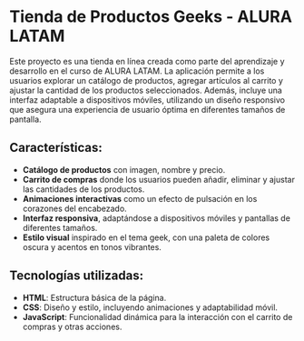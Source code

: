 # Tienda de Productos Geeks - ALURA LATAM

Este proyecto es una tienda en línea creada como parte del aprendizaje y desarrollo en el curso de ALURA LATAM. La aplicación permite a los usuarios explorar un catálogo de productos, agregar artículos al carrito y ajustar la cantidad de los productos seleccionados. Además, incluye una interfaz adaptable a dispositivos móviles, utilizando un diseño responsivo que asegura una experiencia de usuario óptima en diferentes tamaños de pantalla.

## Características:
- **Catálogo de productos** con imagen, nombre y precio.
- **Carrito de compras** donde los usuarios pueden añadir, eliminar y ajustar las cantidades de los productos.
- **Animaciones interactivas** como un efecto de pulsación en los corazones del encabezado.
- **Interfaz responsiva**, adaptándose a dispositivos móviles y pantallas de diferentes tamaños.
- **Estilo visual** inspirado en el tema geek, con una paleta de colores oscura y acentos en tonos vibrantes.

## Tecnologías utilizadas:
- **HTML**: Estructura básica de la página.
- **CSS**: Diseño y estilo, incluyendo animaciones y adaptabilidad móvil.
- **JavaScript**: Funcionalidad dinámica para la interacción con el carrito de compras y otras acciones.

